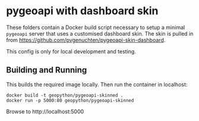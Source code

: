 # pygeoapi with dashboard skin

These folders contain a Docker build script necessary to setup a minimal
`pygeoapi` server that uses a customised dashboard skin. The skin is pulled in from https://github.com/pvgenuchten/pygeoapi-skin-dashboard.

This config is only for local development and testing.

## Building and Running

This builds the required image locally. Then run the container in localhost:

```
docker build -t geopython/pygeoapi-skinned .
docker run -p 5000:80 geopython/pygeoapi-skinned
```

Browse to http://localhost:5000
